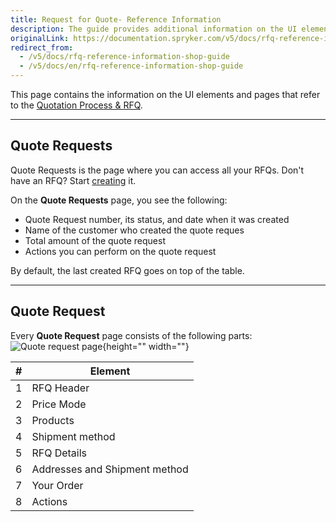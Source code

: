 ```yaml
---
title: Request for Quote- Reference Information
description: The guide provides additional information on the UI elements you see on the Quote Requests pages.
originalLink: https://documentation.spryker.com/v5/docs/rfq-reference-information-shop-guide
redirect_from:
  - /v5/docs/rfq-reference-information-shop-guide
  - /v5/docs/en/rfq-reference-information-shop-guide
---
```


This page contains the information on the UI elements and pages that refer to the [Quotation Process & RFQ](https://documentation.spryker.com/docs/en/quotation-process-rfq-201907).
***
## Quote Requests
Quote Requests is the page where you can access all your RFQs. Don't have an RFQ? Start [creating](https://documentation.spryker.com/docs/en/creating-rfq-shop-guide) it.

On the **Quote Requests** page, you see the following:

* Quote Request number, its status, and date when it was created
* Name of the customer who created the quote reques
* Total amount of the quote request
* Actions you can perform on the quote request 

By default, the last created RFQ goes on top of the table.
***
## Quote Request

Every **Quote Request** page consists of the following parts:
![Quote request page](https://spryker.s3.eu-central-1.amazonaws.com/docs/User+Guides/Shop+User+Guides/RFQ/Shop+Guide+-+Request+for+Quote:+Reference+Information/create-rfq.png){height="" width=""}

| # | Element |
|---|---|
| 1 | RFQ Header |
| 2 | Price Mode |
| 3 | Products | 
| 4 | Shipment method  |
| 5 | RFQ Details | 
| 6 | Addresses and Shipment method | 
| 7 | Your Order | 
| 8 | Actions |

<!-- Last review date: Aug 1, 2019 -->
